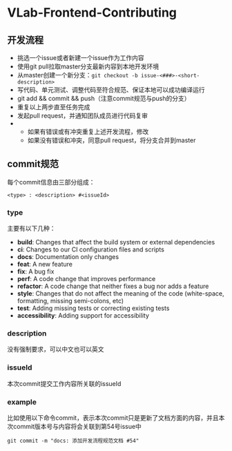 # VLab-Frontend-Contributing

## 开发流程

- 挑选一个issue或者新建一个issue作为工作内容
- 使用git pull拉取master分支最新内容到本地开发环境
- 从master创建一个新分支：`git checkout -b issue-<###>-<short-description>`
- 写代码、单元测试、调整代码至符合规范、保证本地可以成功编译运行
- git add && commit && push（注意commit规范与push的分支）
- 重复以上两步直至任务完成
- 发起pull request，并通知团队成员进行代码复审
- - 如果有错误或有冲突重复上述开发流程，修改
  - 如果没有错误和冲突，同意pull request，将分支合并到master

## commit规范

每个commit信息由三部分组成：

```
<type> : <description> #<issueId>
```

### type

主要有以下几种：

- **build**: Changes that affect the build system or external dependencies
- **ci**: Changes to our CI configuration files and scripts
- **docs**: Documentation only changes
- **feat**: A new feature
- **fix**: A bug fix
- **perf**: A code change that improves performance
- **refactor**: A code change that neither fixes a bug nor adds a feature
- **style**: Changes that do not affect the meaning of the code (white-space, formatting, missing semi-colons, etc)
- **test**: Adding missing tests or correcting existing tests
- **accessibility**: Adding support for accessibility

### description

没有强制要求，可以中文也可以英文

### issueId

本次commit提交工作内容所关联的issueId

### example

比如使用以下命令commit，表示本次commit只是更新了文档方面的内容，并且本次commit版本号与内容将会关联到第54号issue中

```
git commit -m "docs: 添加开发流程规范文档 #54"
```

